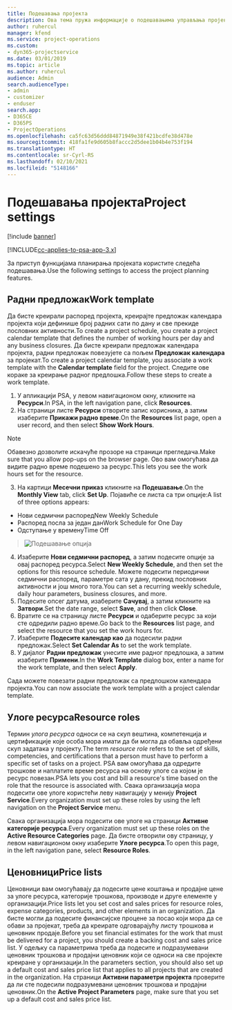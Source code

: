 ```yaml
---
title: Подешавања пројекта
description: Ова тема пружа информације о подешавањима управљања пројектима.
author: ruhercul
manager: kfend
ms.service: project-operations
ms.custom:
- dyn365-projectservice
ms.date: 03/01/2019
ms.topic: article
ms.author: ruhercul
audience: Admin
search.audienceType:
- admin
- customizer
- enduser
search.app:
- D365CE
- D365PS
- ProjectOperations
ms.openlocfilehash: ca5fc63d56ddd84871949e38f421bcdfe38d478e
ms.sourcegitcommit: 418fa1fe9d605b8faccc2d5dee1b04b4e753f194
ms.translationtype: HT
ms.contentlocale: sr-Cyrl-RS
ms.lasthandoff: 02/10/2021
ms.locfileid: "5148166"
---
```

# <a name="project-settings"></a><span data-ttu-id="2aa17-103">Подешавања пројекта</span><span class="sxs-lookup"><span data-stu-id="2aa17-103">Project settings</span></span>

[!include [banner](../includes/psa-now-project-operations.md)]

[!INCLUDE[cc-applies-to-psa-app-3.x](../includes/cc-applies-to-psa-app-3x.md)]

<span data-ttu-id="2aa17-104">За приступ функцијама планирања пројеката користите следећа подешавања.</span><span class="sxs-lookup"><span data-stu-id="2aa17-104">Use the following settings to access the project planning features.</span></span>

## <a name="work-template"></a><span data-ttu-id="2aa17-105">Радни предложак</span><span class="sxs-lookup"><span data-stu-id="2aa17-105">Work template</span></span>

<span data-ttu-id="2aa17-106">Да бисте креирали распоред пројекта, креирајте предложак календара пројекта који дефинише број радних сати по дану и све прекиде пословних активности.</span><span class="sxs-lookup"><span data-stu-id="2aa17-106">To create a project schedule, you create a project calendar template that defines the number of working hours per day and any business closures.</span></span> <span data-ttu-id="2aa17-107">Да бисте креирали предложак календара пројекта, радни предложак повезујете са пољем **Предложак календара** за пројекат.</span><span class="sxs-lookup"><span data-stu-id="2aa17-107">To create a project calendar template, you associate a work template with the **Calendar template** field for the project.</span></span> <span data-ttu-id="2aa17-108">Следите ове кораке за креирање радног предлошка.</span><span class="sxs-lookup"><span data-stu-id="2aa17-108">Follow these steps to create a work template.</span></span>

1. <span data-ttu-id="2aa17-109">У апликацији PSA, у левом навигационом окну, кликните на **Ресурси**.</span><span class="sxs-lookup"><span data-stu-id="2aa17-109">In PSA, in the left navigation pane, click **Resources**.</span></span> 
2. <span data-ttu-id="2aa17-110">На страници листе **Ресурси** отворите запис корисника, а затим изаберите **Прикажи радно време**.</span><span class="sxs-lookup"><span data-stu-id="2aa17-110">On the **Resources** list page, open a user record, and then select **Show Work Hours**.</span></span>

  > [!NOTE]
  > <span data-ttu-id="2aa17-111">Обавезно дозволите искачуће прозоре на страници прегледача.</span><span class="sxs-lookup"><span data-stu-id="2aa17-111">Make sure that you allow pop-ups on the browser page.</span></span> <span data-ttu-id="2aa17-112">Ово вам омогућава да видите радно време подешено за ресурс.</span><span class="sxs-lookup"><span data-stu-id="2aa17-112">This lets you see the work hours set for the resource.</span></span>
  
3. <span data-ttu-id="2aa17-113">На картици **Месечни приказ** кликните на **Подешавање**.</span><span class="sxs-lookup"><span data-stu-id="2aa17-113">On the **Monthly View** tab, click **Set Up**.</span></span> <span data-ttu-id="2aa17-114">Појавиће се листа са три опције:</span><span class="sxs-lookup"><span data-stu-id="2aa17-114">A list of three options appears:</span></span> 

  - <span data-ttu-id="2aa17-115">Нови седмични распоред</span><span class="sxs-lookup"><span data-stu-id="2aa17-115">New Weekly Schedule</span></span>
  - <span data-ttu-id="2aa17-116">Распоред посла за један дан</span><span class="sxs-lookup"><span data-stu-id="2aa17-116">Work Schedule for One Day</span></span>
  - <span data-ttu-id="2aa17-117">Одступање у времену</span><span class="sxs-lookup"><span data-stu-id="2aa17-117">Time Off</span></span>

> ![Подешавање опција](media/project-13.png)

4. <span data-ttu-id="2aa17-119">Изаберите **Нови седмични распоред**, а затим подесите опције за овај распоред ресурса.</span><span class="sxs-lookup"><span data-stu-id="2aa17-119">Select **New Weekly Schedule**, and then set the options for this resource schedule.</span></span> <span data-ttu-id="2aa17-120">Можете подесити периодични седмични распоред, параметре сата у дану, прекид пословних активности и још много тога.</span><span class="sxs-lookup"><span data-stu-id="2aa17-120">You can set a recurring weekly schedule, daily hour parameters, business closures, and more.</span></span>
5. <span data-ttu-id="2aa17-121">Подесите опсег датума, изаберите **Сачувај**, а затим кликните на **Затвори**.</span><span class="sxs-lookup"><span data-stu-id="2aa17-121">Set the date range, select **Save**, and then click **Close**.</span></span> 
6. <span data-ttu-id="2aa17-122">Вратите се на страницу листе **Ресурси** и одаберите ресурс за који сте одредили радно време.</span><span class="sxs-lookup"><span data-stu-id="2aa17-122">Go back to the **Resources** list page, and select the resource that you set the work hours for.</span></span> 
7. <span data-ttu-id="2aa17-123">Изаберите **Подесите календар као** да подесили радни предложак.</span><span class="sxs-lookup"><span data-stu-id="2aa17-123">Select **Set Calendar As** to set the work template.</span></span> 
8. <span data-ttu-id="2aa17-124">У дијалог **Радни предложак** унесите име радног предлошка, а затим изаберите **Примени**.</span><span class="sxs-lookup"><span data-stu-id="2aa17-124">In the **Work Template** dialog box, enter a name for the work template, and then select **Apply**.</span></span> 

<span data-ttu-id="2aa17-125">Сада можете повезати радни предложак са предлошком календара пројекта.</span><span class="sxs-lookup"><span data-stu-id="2aa17-125">You can now associate the work template with a project calendar template.</span></span>

## <a name="resource-roles"></a><span data-ttu-id="2aa17-126">Улоге ресурса</span><span class="sxs-lookup"><span data-stu-id="2aa17-126">Resource roles</span></span>

<span data-ttu-id="2aa17-127">Термин *улога ресурса* односи се на скуп вештина, компетенција и цертификације које особа мора имати да би могла да обавља одређени скуп задатака у пројекту.</span><span class="sxs-lookup"><span data-stu-id="2aa17-127">The term *resource role* refers to the set of skills, competencies, and certifications that a person must have to perform a specific set of tasks on a project.</span></span> <span data-ttu-id="2aa17-128">PSA вам омогућава да одредите трошкове и наплатите време ресурса на основу улоге са којом је ресурс повезан.</span><span class="sxs-lookup"><span data-stu-id="2aa17-128">PSA lets you cost and bill a resource's time based on the role that the resource is associated with.</span></span> <span data-ttu-id="2aa17-129">Свака организација мора подесити ове улоге користећи леву навигацију у менију **Project Service**.</span><span class="sxs-lookup"><span data-stu-id="2aa17-129">Every organization must set up these roles by using the left navigation on the **Project Service** menu.</span></span>

<span data-ttu-id="2aa17-130">Свака организација мора подесити ове улоге на страници **Активне категорије ресурса**.</span><span class="sxs-lookup"><span data-stu-id="2aa17-130">Every organization must set up these roles on the **Active Resource Categories** page.</span></span> <span data-ttu-id="2aa17-131">Да бисте отворили ову страницу, у левом навигационом окну изаберите **Улоге ресурса**.</span><span class="sxs-lookup"><span data-stu-id="2aa17-131">To open this page, in the left navigation pane, select **Resource Roles**.</span></span>

## <a name="price-lists"></a><span data-ttu-id="2aa17-132">Ценовници</span><span class="sxs-lookup"><span data-stu-id="2aa17-132">Price lists</span></span>

<span data-ttu-id="2aa17-133">Ценовници вам омогућавају да подесите цене коштања и продајне цене за улоге ресурса, категорије трошкова, производе и друге елементе у организацији.</span><span class="sxs-lookup"><span data-stu-id="2aa17-133">Price lists let you set cost and sales prices for resource roles, expense categories, products, and other elements in an organization.</span></span> <span data-ttu-id="2aa17-134">Да бисте могли да подесите финансијске процене за посао који мора да се обави за пројекат, треба да креирате одговарајућу листу трошкова и ценовник продаје.</span><span class="sxs-lookup"><span data-stu-id="2aa17-134">Before you set financial estimates for the work that must be delivered for a project, you should create a backing cost and sales price list.</span></span> <span data-ttu-id="2aa17-135">У одељку са параметрима треба да подесите и подразумевани ценовник трошкова и продајни ценовник који се односи на све пројекте креиране у организацији.</span><span class="sxs-lookup"><span data-stu-id="2aa17-135">In the parameters section, you should also set up a default cost and sales price list that applies to all projects that are created in the organization.</span></span> <span data-ttu-id="2aa17-136">На страници **Активни параметри пројекта** проверите да ли сте подесили подразумевани ценовник трошкова и продајни ценовник.</span><span class="sxs-lookup"><span data-stu-id="2aa17-136">On the **Active Project Parameters** page, make sure that you set up a default cost and sales price list.</span></span>
